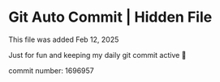# Git Auto Commit | Hidden File

This file was added Feb 12, 2025

Just for fun and keeping my daily git commit active 🤪

commit number: 1696957
